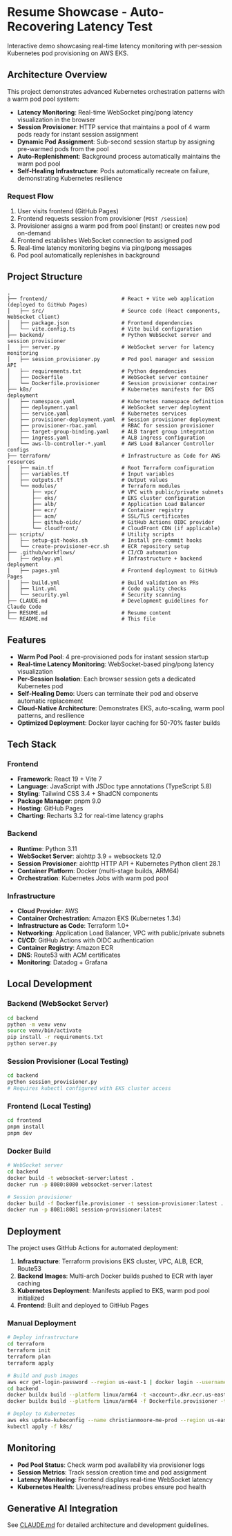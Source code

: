 # Resume Showcase - Auto-Recovering Latency Test

Interactive demo showcasing real-time latency monitoring with per-session Kubernetes pod provisioning on AWS EKS.

<!-- **Live Demo**: [cmoore1776.github.io/resume-showcase](https://cmoore1776.github.io/resume-showcase/) -->

## Architecture Overview

This project demonstrates advanced Kubernetes orchestration patterns with a warm pod pool system:

- **Latency Monitoring**: Real-time WebSocket ping/pong latency visualization in the browser
- **Session Provisioner**: HTTP service that maintains a pool of 4 warm pods ready for instant session assignment
- **Dynamic Pod Assignment**: Sub-second session startup by assigning pre-warmed pods from the pool
- **Auto-Replenishment**: Background process automatically maintains the warm pod pool
- **Self-Healing Infrastructure**: Pods automatically recreate on failure, demonstrating Kubernetes resilience

### Request Flow

1. User visits frontend (GitHub Pages)
2. Frontend requests session from provisioner (`POST /session`)
3. Provisioner assigns a warm pod from pool (instant) or creates new pod on-demand
4. Frontend establishes WebSocket connection to assigned pod
5. Real-time latency monitoring begins via ping/pong messages
6. Pod pool automatically replenishes in background

## Project Structure

```
.
├── frontend/                        # React + Vite web application (deployed to GitHub Pages)
│   ├── src/                         # Source code (React components, WebSocket client)
│   ├── package.json                 # Frontend dependencies
│   └── vite.config.ts               # Vite build configuration
├── backend/                         # Python WebSocket server and session provisioner
│   ├── server.py                    # WebSocket server for latency monitoring
│   ├── session_provisioner.py       # Pod pool manager and session API
│   ├── requirements.txt             # Python dependencies
│   ├── Dockerfile                   # WebSocket server container
│   └── Dockerfile.provisioner       # Session provisioner container
├── k8s/                             # Kubernetes manifests for EKS deployment
│   ├── namespace.yaml               # Kubernetes namespace definition
│   ├── deployment.yaml              # WebSocket server deployment
│   ├── service.yaml                 # Kubernetes services
│   ├── provisioner-deployment.yaml  # Session provisioner deployment
│   ├── provisioner-rbac.yaml        # RBAC for session provisioner
│   ├── target-group-binding.yaml    # ALB target group integration
│   ├── ingress.yaml                 # ALB ingress configuration
│   └── aws-lb-controller-*.yaml     # AWS Load Balancer Controller configs
├── terraform/                       # Infrastructure as Code for AWS resources
│   ├── main.tf                      # Root Terraform configuration
│   ├── variables.tf                 # Input variables
│   ├── outputs.tf                   # Output values
│   └── modules/                     # Terraform modules
│       ├── vpc/                     # VPC with public/private subnets
│       ├── eks/                     # EKS cluster configuration
│       ├── alb/                     # Application Load Balancer
│       ├── ecr/                     # Container registry
│       ├── acm/                     # SSL/TLS certificates
│       ├── github-oidc/             # GitHub Actions OIDC provider
│       └── cloudfront/              # CloudFront CDN (if applicable)
├── scripts/                         # Utility scripts
│   ├── setup-git-hooks.sh           # Install pre-commit hooks
│   └── create-provisioner-ecr.sh    # ECR repository setup
├── .github/workflows/               # CI/CD automation
│   ├── deploy.yml                   # Infrastructure + backend deployment
│   ├── pages.yml                    # Frontend deployment to GitHub Pages
│   ├── build.yml                    # Build validation on PRs
│   ├── lint.yml                     # Code quality checks
│   └── security.yml                 # Security scanning
├── CLAUDE.md                        # Development guidelines for Claude Code
├── RESUME.md                        # Resume content
└── README.md                        # This file
```

## Features

- **Warm Pod Pool**: 4 pre-provisioned pods for instant session startup
- **Real-time Latency Monitoring**: WebSocket-based ping/pong latency visualization
- **Per-Session Isolation**: Each browser session gets a dedicated Kubernetes pod
- **Self-Healing Demo**: Users can terminate their pod and observe automatic replacement
- **Cloud-Native Architecture**: Demonstrates EKS, auto-scaling, warm pool patterns, and resilience
- **Optimized Deployment**: Docker layer caching for 50-70% faster builds

## Tech Stack

### Frontend

- **Framework**: React 19 + Vite 7
- **Language**: JavaScript with JSDoc type annotations (TypeScript 5.8)
- **Styling**: Tailwind CSS 3.4 + ShadCN components
- **Package Manager**: pnpm 9.0
- **Hosting**: GitHub Pages
- **Charting**: Recharts 3.2 for real-time latency graphs

### Backend

- **Runtime**: Python 3.11
- **WebSocket Server**: aiohttp 3.9 + websockets 12.0
- **Session Provisioner**: aiohttp HTTP API + Kubernetes Python client 28.1
- **Container Platform**: Docker (multi-stage builds, ARM64)
- **Orchestration**: Kubernetes Jobs with warm pod pool

### Infrastructure

- **Cloud Provider**: AWS
- **Container Orchestration**: Amazon EKS (Kubernetes 1.34)
- **Infrastructure as Code**: Terraform 1.0+
- **Networking**: Application Load Balancer, VPC with public/private subnets
- **CI/CD**: GitHub Actions with OIDC authentication
- **Container Registry**: Amazon ECR
- **DNS**: Route53 with ACM certificates
- **Monitoring**: Datadog + Grafana

## Local Development

### Backend (WebSocket Server)

```bash
cd backend
python -m venv venv
source venv/bin/activate
pip install -r requirements.txt
python server.py
```

### Session Provisioner (Local Testing)

```bash
cd backend
python session_provisioner.py
# Requires kubectl configured with EKS cluster access
```

### Frontend (Local Testing)

```bash
cd frontend
pnpm install
pnpm dev
```

### Docker Build

```bash
# WebSocket server
cd backend
docker build -t websocket-server:latest .
docker run -p 8080:8080 websocket-server:latest

# Session provisioner
docker build -f Dockerfile.provisioner -t session-provisioner:latest .
docker run -p 8081:8081 session-provisioner:latest
```

## Deployment

The project uses GitHub Actions for automated deployment:

1. **Infrastructure**: Terraform provisions EKS cluster, VPC, ALB, ECR, Route53
2. **Backend Images**: Multi-arch Docker builds pushed to ECR with layer caching
3. **Kubernetes Deployment**: Manifests applied to EKS, warm pod pool initialized
4. **Frontend**: Built and deployed to GitHub Pages

### Manual Deployment

```bash
# Deploy infrastructure
cd terraform
terraform init
terraform plan
terraform apply

# Build and push images
aws ecr get-login-password --region us-east-1 | docker login --username AWS --password-stdin <account>.dkr.ecr.us-east-1.amazonaws.com
cd backend
docker buildx build --platform linux/arm64 -t <account>.dkr.ecr.us-east-1.amazonaws.com/websocket-server:latest --push .
docker buildx build --platform linux/arm64 -f Dockerfile.provisioner -t <account>.dkr.ecr.us-east-1.amazonaws.com/session-provisioner:latest --push .

# Deploy to Kubernetes
aws eks update-kubeconfig --name christianmoore-me-prod --region us-east-1
kubectl apply -f k8s/
```

## Monitoring

- **Pod Pool Status**: Check warm pod availability via provisioner logs
- **Session Metrics**: Track session creation time and pod assignment
- **Latency Monitoring**: Frontend displays real-time WebSocket latency
- **Kubernetes Health**: Liveness/readiness probes ensure pod health

## Generative AI Integration

See [CLAUDE.md](./CLAUDE.md) for detailed architecture and development guidelines.
